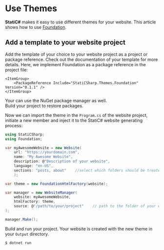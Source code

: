 # Use Themes

**StatiC#** makes it easy to use different themes for your website. This article shows how to use [Foundation](https://www.nuget.org/packages/StatiCSharp.Theme.Foundation).  

## Add a template to your website project

Add the template of your choice to your website project as a project or package reference. Check out the documentation of your template for more details. Here, we implement Foundation as a package reference in the project file:

```
<ItemGroup>
    <PackageReference Include="StatiCSharp.Themes.Foundation" Version="0.1.1" />
</ItemGroup>
```
Your can use the NuGet package manager as well.  
Build your project to restore packages.  

Now we can import the theme in the `Program.cs` of the website project, initiate a new member and inject it to the StatiC# website generating process:

```C#
using StatiCSharp;
using Foundation;

var myAwesomeWebsite = new Website(
    url: "https://yourdomain.com",
    name: "My Awesome Website",
    description: @"Description of your website",
    language: "en-US",
    sections: "posts, about"    //select which folders should be treated as sections
    );

var theme = new FoundationHtmlFactory(website);

var manager = new WebsiteManager(
    website: myAwesomeWebsite,
    htmlFactory: theme,
    source: @"/path/to/your/project"    // path to the folder of your website project
);

manager.Make();
```

Build and run your project. Your website is created with the new theme in your `Output` directory.

```bash
$ dotnet run
```
